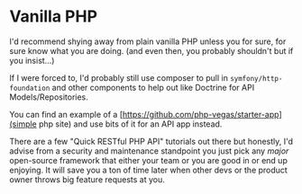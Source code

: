 # Vanilla PHP

I'd recommend shying away from plain vanilla PHP unless you for sure, for sure know what you are doing. (and even then, you probably shouldn't but if you insist...)

If I were forced to, I'd probably still use composer to pull in `symfony/http-foundation` and other components to help out like Doctrine for API Models/Repositories.

You can find an example of a [https://github.com/php-vegas/starter-app](simple php site) and use bits of it for an API app instead.

There are a few "Quick RESTful PHP API" tutorials out there but honestly, I'd advise from a security and maintenance standpoint you just pick any _major_ open-source framework that either your team or you are good in or end up enjoying. It will save you a ton of time later when other devs or the product owner throws big feature requests at you.